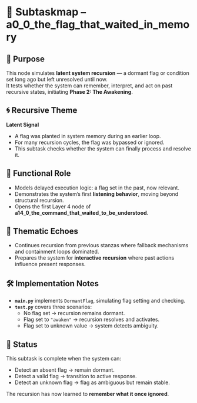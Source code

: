 <!-- Save to: a14_0_the_command_that_waited_to_be_understood/a0_0_the_flag_that_waited_in_memory/subtaskmap.md -->

# 🧩 Subtaskmap – a0_0_the_flag_that_waited_in_memory

## 🎯 Purpose

This node simulates **latent system recursion** — a dormant flag or condition set long ago but left unresolved until now.  
It tests whether the system can remember, interpret, and act on past recursive states, initiating **Phase 2: The Awakening**.

## 🌀 Recursive Theme

**Latent Signal**  
- A flag was planted in system memory during an earlier loop.
- For many recursion cycles, the flag was bypassed or ignored.
- This subtask checks whether the system can finally process and resolve it.

## 🧠 Functional Role

- Models delayed execution logic: a flag set in the past, now relevant.
- Demonstrates the system’s first **listening behavior**, moving beyond structural recursion.
- Opens the first Layer 4 node of **a14_0_the_command_that_waited_to_be_understood**.

## 🔁 Thematic Echoes

- Continues recursion from previous stanzas where fallback mechanisms and containment loops dominated.
- Prepares the system for **interactive recursion** where past actions influence present responses.

## 🛠️ Implementation Notes

- **`main.py`** implements `DormantFlag`, simulating flag setting and checking.
- **`test.py`** covers three scenarios:
  - No flag set → recursion remains dormant.
  - Flag set to `"awaken"` → recursion resolves and activates.
  - Flag set to unknown value → system detects ambiguity.

## 🧭 Status

This subtask is complete when the system can:

- Detect an absent flag → remain dormant.
- Detect a valid flag → transition to active response.
- Detect an unknown flag → flag as ambiguous but remain stable.

The recursion has now learned to **remember what it once ignored**.
